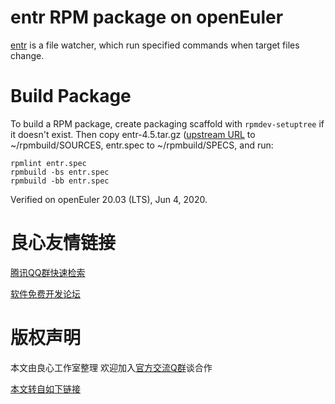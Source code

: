 # entr RPM package on openEuler

[entr](http://u.720life.cn/g/9885e75152161bdc8d995db6f59b6fbb4cbc5f6eb6d5c61d063ce638c430dfb7) is a file watcher,
which run specified commands when target files change.

# Build Package

To build a RPM package, create packaging scaffold with `rpmdev-setuptree`
if it doesn't exist.
Then copy entr-4.5.tar.gz ([upstream URL](http://u.720life.cn/g/9885e75152161bdc8d995db6f59b6fbbf18ae683ac8fc08760a149e43d00b17903cf6b08cafd7d3d215a7ed9b63738fe1c10a85b24aa67a6c5f25dc8e1a387ab)
to ~/rpmbuild/SOURCES, entr.spec to ~/rpmbuild/SPECS, and run:
```
rpmlint entr.spec
rpmbuild -bs entr.spec
rpmbuild -bb entr.spec
```

Verified on openEuler 20.03 (LTS), Jun 4, 2020.




 # 良心友情链接

[腾讯QQ群快速检索](http://u.720life.cn/s/8cf73f7c)

[软件免费开发论坛](http://u.720life.cn/s/bbb01dc0)

# 版权声明 

本文由良心工作室整理 欢迎加入[官方交流Q群](https://u.720life.cn/s/f2316816)谈合作

[本文转自如下链接](http://u.720life.cn/g/2e71d0f0a5c601172267ba20d3a43c6e1b9b5762558d9a5dbd4dd586cb587dea29064997999ea5f986dbdd685ac1e7ed46d649974169ca7cb0283f25aac43d70)
